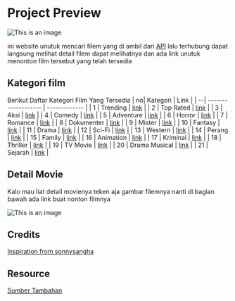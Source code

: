 # Project Preview
![This is an image](https://i.postimg.cc/T1mJzbnC/Desain-tanpa-judul.png)

ini website unutuk mencari filem yang di ambil dari [API](https://www.themoviedb.org/)
lalu terhubung dapat langsung melihat detail filem dapat melihatnya dan ada link unutuk 
menonton film tersebut yang telah tersedia

## Kategori film
Berikut Daftar Kategori Film Yang Tersedia
| no| Kategori  | Link |
| --| ------------------- | ------------- |
| 1 | Trending  |  [link](https://momo-movie.vercel.app/?gendre=fetchTrending)  |
| 2 | Top Rated  |  [link](https://momo-movie.vercel.app/?gendre=fetchTopRated)  |
| 3 | Aksi  |  [link](https://momo-movie.vercel.app/?gendre=fetchActionMovie)  |
| 4 | Comedy  |  [link](https://momo-movie.vercel.app/?gendre=fetchComedyMovie)  |
| 5 | Adventure  |  [link](https://momo-movie.vercel.app/?gendre=fetchAdventure)  |
| 6 | Horror  |  [link](https://momo-movie.vercel.app/?gendre=fetchHorrorMovie)  |
| 7 | Romance  |  [link](https://momo-movie.vercel.app/?gendre=fetchRomanceMovie)  |
| 8 | Dokumenter  |  [link](https://momo-movie.vercel.app/?gendre=fetchDocumentaryMovie)  |
| 9 | Mister  |  [link](https://momo-movie.vercel.app/?gendre=fetchMystery)  |
| 10 | Fantasy  |  [link](https://momo-movie.vercel.app/?gendre=fetchFantasy)  |
| 11 | Drama  |  [link](https://momo-movie.vercel.app/?gendre=fetchDrama)  |
| 12 | Sci-Fi  |  [link](https://momo-movie.vercel.app/?gendre=fetchSciFi)  |
| 13 | Western  |  [link](https://momo-movie.vercel.app/?gendre=fetchWestern)  |
| 14 | Perang  |  [link](https://momo-movie.vercel.app/?gendre=fetchWarMovie)  |
| 15 | Family  |  [link](https://momo-movie.vercel.app/?gendre=fetchFamily)  |
| 16 | Animation  |  [link](https://momo-movie.vercel.app/?gendre=fetchAnimation)  |
| 17 | Kriminal  |  [link](https://momo-movie.vercel.app/?gendre=fetchCrime)  |
| 18 | Thriller  |  [link](https://momo-movie.vercel.app/?gendre=fetchThriller)  |
| 19 | TV Movie  |  [link](https://momo-movie.vercel.app/?gendre=fetchTV)  |
| 20 | Drama Musical  |  [link](https://momo-movie.vercel.app/?gendre=fetchMusic)  |
| 21 | Sejarah  |  [link](https://momo-movie.vercel.app/?gendre=fetchHistory)  |

## Detail Movie

Kalo mau liat detail movienya teken aja gambar filemnya nanti di bagian bawah ada 
link buat nonton filmnya

![This is an image](https://i.postimg.cc/gj4pdxyb/mona-movie.png)

## Credits

[Inspiration from sonnysangha](https://github.com/sonnysangha)

## Resource

[Sumber Tambahan](https://github.com/hasinhayder/tailwind-cards/blob/master/readme.md)
